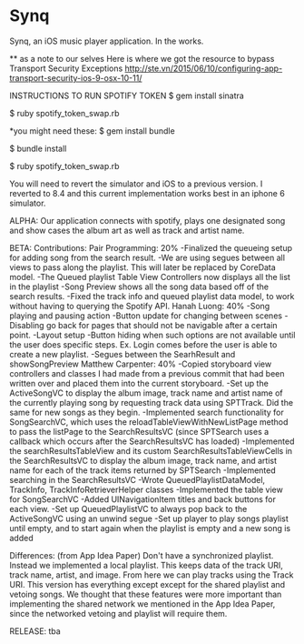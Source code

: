 # Synq
Synq, an iOS music player application. In the works.

** as a note to our selves
Here is where we got the resource to bypass Transport Security Exceptions
http://ste.vn/2015/06/10/configuring-app-transport-security-ios-9-osx-10-11/


INSTRUCTIONS TO RUN SPOTIFY TOKEN
$ gem install sinatra

$ ruby spotify_token_swap.rb

*you might need these:
  $ gem install bundle
  
  $ bundle install

$ ruby spotify_token_swap.rb

You will need to revert the simulator and iOS to a previous version. I reverted to 8.4 and this current implementation works best in an iphone 6 simulator.

ALPHA: Our application connects with spotify, plays one designated song and show cases the album art as well as track and artist name. 

BETA: 
Contributions:
Pair Programming: 20%
-Finalized the queueing setup for adding song from the search result.
-We are using segues between all views to pass along the playlist. This will later be replaced by CoreData model.
-The Queued playlist Table View Controllers now displays all the list in the playlist
-Song Preview shows all the song data based off of the search results.
-Fixed the track info and queued playlist data model, to work without having to querying the Spotify API.
Hanah Luong: 40%
-Song playing and pausing action
-Button update for changing between scenes
-Disabling go back for pages that should not be navigable after a certain point.
-Layout setup
-Button hiding when such options are not available until the user does specific steps. Ex. Login comes before the user is able to create a new playlist.
-Segues between the SearhResult and showSongPreview
Matthew Carpenter: 40%
-Copied storyboard view controllers and classes I had made from a previous commit that had been
written over and placed them into the current storyboard.
-Set up the ActiveSongVC to display the album image, track name and artist name of the 
currently playing song by requesting track data using SPTTrack. Did the same for new songs
as they begin.
-Implemented search functionality for SongSearchVC, which uses the 
reloadTableViewWithNewListPage method to pass the listPage to the SearchResultsVC 
(since SPTSearch uses a callback which occurs after the SearchResultsVC has loaded)
-Implemented the searchResultsTableView and its custom SearchResultsTableViewCells
in the SearchResultsVC to display the album image, track name, and artist name for each
of the track items returned by SPTSearch
-Implemented searching in the SearchResultsVC
-Wrote QueuedPlaylistDataModel, TrackInfo, TrackInfoRetrieverHelper classes
-Implemented the table view for SongSearchVC
-Added UINavigationItem titles and back buttons for each view.
-Set up QueuedPlaylistVC to always pop back to the ActiveSongVC using an unwind segue
-Set up player to play songs playlist until empty, and to start again when the playlist is empty and a new song is added 

Differences: (from App Idea Paper)
Don't have a synchronized playlist. Instead we implemented a local playlist. This keeps data of the track URI, track name, artist, and image. From here we can play tracks using the Track URI. This version has everything except except for the shared playlist and vetoing songs. We thought that these features were more important than implementing the shared network we mentioned in the App Idea Paper, since the networked vetoing and playlist will require them.

RELEASE: tba
